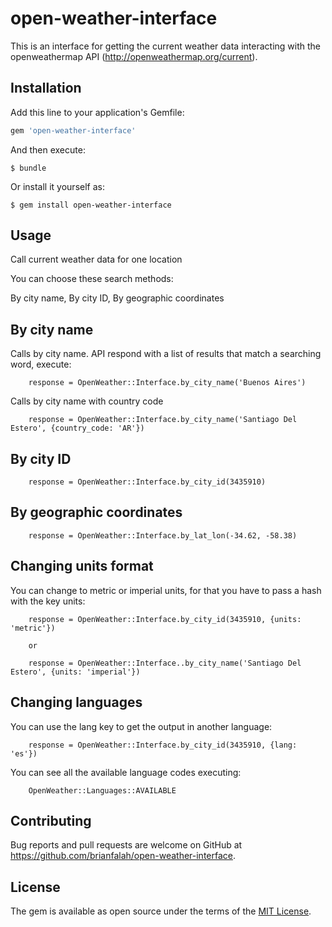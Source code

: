 # open-weather-interface

This is an interface for getting the current weather data interacting with the openweathermap API (http://openweathermap.org/current).

## Installation

Add this line to your application's Gemfile:

```ruby
gem 'open-weather-interface'
```

And then execute:

    $ bundle

Or install it yourself as:
		
    $ gem install open-weather-interface

## Usage

Call current weather data for one location

You can choose these search methods:

By city name, By city ID, By geographic coordinates

## By city name
Calls by city name. API respond with a list of results that match a searching word, execute:

		response = OpenWeather::Interface.by_city_name('Buenos Aires')

Calls by city name with country code
		
		response = OpenWeather::Interface.by_city_name('Santiago Del Estero', {country_code: 'AR'})

## By city ID
	
		response = OpenWeather::Interface.by_city_id(3435910)

## By geographic coordinates
		
		response = OpenWeather::Interface.by_lat_lon(-34.62, -58.38)

## Changing units format		
You can change to metric or imperial units, for that you have to pass a hash with the key units:

		response = OpenWeather::Interface.by_city_id(3435910, {units: 'metric'})

		or

		response = OpenWeather::Interface..by_city_name('Santiago Del Estero', {units: 'imperial'})

## Changing languages		
You can use the lang key to get the output in another language:

		response = OpenWeather::Interface.by_city_id(3435910, {lang: 'es'})


You can see all the available language codes executing:

		OpenWeather::Languages::AVAILABLE

## Contributing

Bug reports and pull requests are welcome on GitHub at https://github.com/brianfalah/open-weather-interface.


## License

The gem is available as open source under the terms of the [MIT License](http://opensource.org/licenses/MIT).

